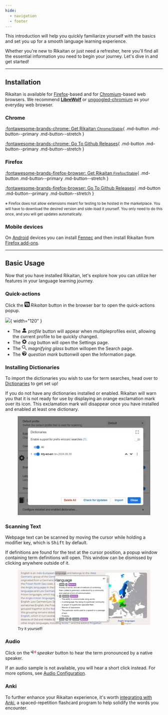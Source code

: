 ```yaml
---
hide:
  - navigation
  - footer
---
```


This introduction will help you quickly familiarize yourself with the basics and set you up for a smooth language learning experience.

Whether you're new to Rikaitan or just need a refresher, here you'll find all the essential information you need to begin your journey.
Let's dive in and get started!

---

## Installation

Rikaitan is available for [Firefox](https://wiki.archlinux.org/title/Firefox)-based
and for [Chromium](https://wiki.archlinux.org/title/Chromium)-based web browsers.
We recommend **[LibreWolf](https://librewolf.net/)**
or [ungoogled-chromium](https://aur.archlinux.org/packages/ungoogled-chromium)
as your everyday web browser.

### Chrome

<div class="grid" markdown>

[:fontawesome-brands-chrome: Get Rikaitan <small>Chrome/Stable</small>](https://chrome.google.com/webstore/detail/rikaitan/pnjdahdadbkhcfamabafkjbjblbgkodk){ .md-button .md-button--primary .md-button--stretch }

[:fontawesome-brands-chrome: Go To Github Releases](https://github.com/Ajatt-Tools/rikaitan/releases){ .md-button .md-button--primary .md-button--stretch }

</div>

### Firefox

<div class="grid" markdown>

[:fontawesome-brands-firefox-browser: Get Rikaitan <small>Firefox/Stable</small>](https://addons.mozilla.org/en-US/firefox/addon/rikaitan/){ .md-button .md-button--primary .md-button--stretch }

[:fontawesome-brands-firefox-browser: Go To Github Releases](https://github.com/Ajatt-Tools/rikaitan/releases){ .md-button .md-button--primary .md-button--stretch }

</div>

<small>※ Firefox does not allow extensions meant for testing to be hosted in
the marketplace. You will have to download the desired version and side-load it
yourself. You only need to do this once, and you will get updates
automatically.</small>

### Mobile devices

On [Android](https://tatsumoto.neocities.org/blog/our-immersion-learning-toolset#android) devices
you can install
[Fennec](https://f-droid.org/packages/org.mozilla.fennec_fdroid/)
and then install Rikaitan from [Firefox add-ons](#firefox).

---

## Basic Usage

Now that you have installed Rikaitan, let's explore how you can utilize her features in your language learning journey.

### Quick-actions

Click the <img class="icon" src="../assets/icon/rikaitan-icon.svg" width="16" height="16" alt="rikaitan icon"> _Rikaitan_ button in the browser bar to open the quick-actions popup.

![](../../assets/ss/browser-action-popup.webp){ width="120" }

- The <img class="icon" src="../assets/icon/profile.svg" width="16" height="16" alt="profile icon"> _profile_ button will appear when multipleprofiles exist, allowing the current profile to be quickly changed.
- The <img class="icon" src="../assets/icon/cog.svg" width="16" height="16" alt="cog"> _cog_ button will open the Settings page.
- The <img class="icon" src="../assets/icon/magnifying-glass.svg" width="16" height="16" alt="magnifying glass"> _magnifying glass_ button willopen the Search page.
- The <img class="icon" src="../assets/icon/question-mark-circle.svg" width="16" height="16" alt="question mark symbol"> _question mark_ buttonwill open the Information page.

### Installing Dictionaries

To import the dictionaries you wish to use for term searches, head over to [Dictionaries](../dictionaries) to get set up!

If you do not have any dictionaries installed or enabled. Rikaitan will warn you that it is not ready for use by displaying an orange exclamation mark over its icon. This exclamation mark will disappear once you have installed and enabled at least one dictionary.

<figure>
    <img class="ss" src="../assets/ss/settings-dictionaries-popup.webp" width="550" alt="custom dictionaries list">
</figure>

### Scanning Text

Webpage text can be scanned by moving the cursor while holding a modifier key, which is <kbd>Shift</kbd> by default.

If definitions are found for the text at the cursor position, a popup window containing term definitions will open. This window can be dismissed by clicking anywhere outside of it.

<figure>
    <a href="https://en.wikipedia.org/wiki/English_language#Classification">
    <img class="ss" src="../assets/ss/search-popup-terms.webp" width="850" alt="popup with search terms">
    </a>
    <figcaption><small>Try it yourself!</small></figcaption>
</figure>

### Audio

Click on the <img class="icon" src="../assets/icon/play-audio.svg" width="16" height="16" alt="loudspeaker icon"> _speaker_ button to hear the term pronounced by a native speaker.

If an audio sample is not available, you will hear a short click instead. For more options, see [Audio Configuration](../advanced#audio).

### Anki

To further enhance your Rikaitan experience, it's worth [integrating with Anki](../anki), a spaced-repetition flashcard program to help solidify the words you encounter.
